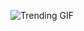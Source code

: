 ![Trending GIF](https://media0.giphy.com/media/v1.Y2lkPThiYjIxNzcyenF4c3QzMHd0cWV2M2t4NDR1YmtyNjRzM20xbnFlZGljMDRvdTVsdiZlcD12MV9naWZzX3NlYXJjaCZjdD1n/fryY00CO4xCz4uJuDQ/giphy.gif)
